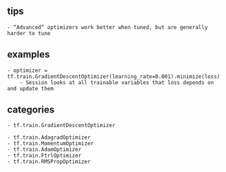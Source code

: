 ## tips
    - “Advanced” optimizers work better when tuned, but are generally harder to tune

## examples
    - optimizer = tf.train.GradientDescentOptimizer(learning_rate=0.001).minimize(loss)
        - Session looks at all trainable variables that loss depends on and update them
        
## categories
    - tf.train.GradientDescentOptimizer

    - tf.train.AdagradOptimizer
    - tf.train.MomentumOptimizer
    - tf.train.AdamOptimizer
    - tf.train.FtrlOptimizer
    - tf.train.RMSPropOptimizer
